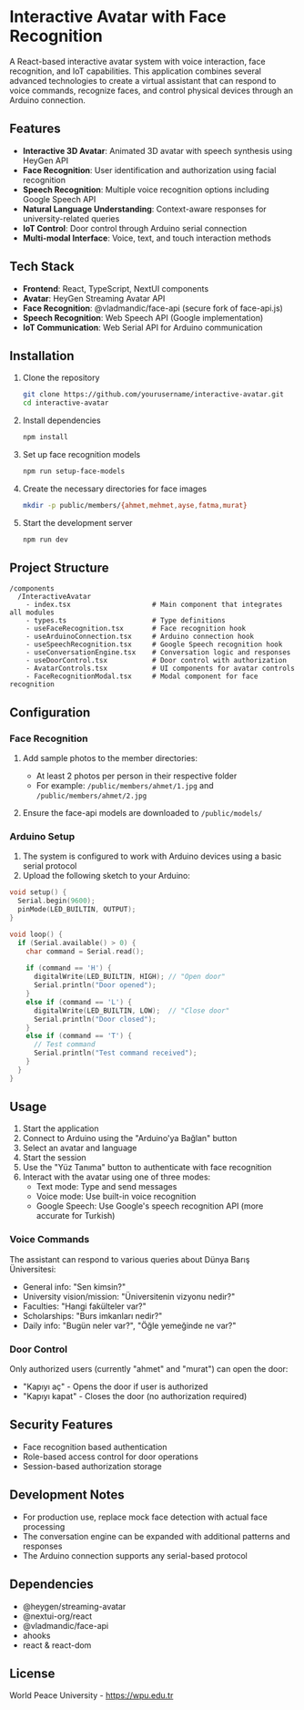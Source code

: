 # Interactive Avatar with Face Recognition

A React-based interactive avatar system with voice interaction, face recognition, and IoT capabilities. This application combines several advanced technologies to create a virtual assistant that can respond to voice commands, recognize faces, and control physical devices through an Arduino connection.

## Features

- **Interactive 3D Avatar**: Animated 3D avatar with speech synthesis using HeyGen API
- **Face Recognition**: User identification and authorization using facial recognition
- **Speech Recognition**: Multiple voice recognition options including Google Speech API
- **Natural Language Understanding**: Context-aware responses for university-related queries
- **IoT Control**: Door control through Arduino serial connection
- **Multi-modal Interface**: Voice, text, and touch interaction methods

## Tech Stack

- **Frontend**: React, TypeScript, NextUI components
- **Avatar**: HeyGen Streaming Avatar API
- **Face Recognition**: @vladmandic/face-api (secure fork of face-api.js)
- **Speech Recognition**: Web Speech API (Google implementation)
- **IoT Communication**: Web Serial API for Arduino communication

## Installation

1. Clone the repository
   ```bash
   git clone https://github.com/yourusername/interactive-avatar.git
   cd interactive-avatar
   ```

2. Install dependencies
   ```bash
   npm install
   ```

3. Set up face recognition models
   ```bash
   npm run setup-face-models
   ```

4. Create the necessary directories for face images
   ```bash
   mkdir -p public/members/{ahmet,mehmet,ayse,fatma,murat}
   ```

5. Start the development server
   ```bash
   npm run dev
   ```

## Project Structure

```
/components
  /InteractiveAvatar
    - index.tsx                    # Main component that integrates all modules
    - types.ts                     # Type definitions
    - useFaceRecognition.tsx       # Face recognition hook
    - useArduinoConnection.tsx     # Arduino connection hook
    - useSpeechRecognition.tsx     # Google Speech recognition hook
    - useConversationEngine.tsx    # Conversation logic and responses
    - useDoorControl.tsx           # Door control with authorization
    - AvatarControls.tsx           # UI components for avatar controls
    - FaceRecognitionModal.tsx     # Modal component for face recognition
```

## Configuration

### Face Recognition

1. Add sample photos to the member directories:
   - At least 2 photos per person in their respective folder
   - For example: `/public/members/ahmet/1.jpg` and `/public/members/ahmet/2.jpg`

2. Ensure the face-api models are downloaded to `/public/models/`

### Arduino Setup

1. The system is configured to work with Arduino devices using a basic serial protocol
2. Upload the following sketch to your Arduino:

```cpp
void setup() {
  Serial.begin(9600);
  pinMode(LED_BUILTIN, OUTPUT);
}

void loop() {
  if (Serial.available() > 0) {
    char command = Serial.read();
    
    if (command == 'H') {
      digitalWrite(LED_BUILTIN, HIGH); // "Open door"
      Serial.println("Door opened");
    } 
    else if (command == 'L') {
      digitalWrite(LED_BUILTIN, LOW);  // "Close door"
      Serial.println("Door closed");
    }
    else if (command == 'T') {
      // Test command
      Serial.println("Test command received");
    }
  }
}
```

## Usage

1. Start the application
2. Connect to Arduino using the "Arduino'ya Bağlan" button
3. Select an avatar and language
4. Start the session
5. Use the "Yüz Tanıma" button to authenticate with face recognition
6. Interact with the avatar using one of three modes:
   - Text mode: Type and send messages
   - Voice mode: Use built-in voice recognition
   - Google Speech: Use Google's speech recognition API (more accurate for Turkish)

### Voice Commands

The assistant can respond to various queries about Dünya Barış Üniversitesi:
- General info: "Sen kimsin?"
- University vision/mission: "Üniversitenin vizyonu nedir?"
- Faculties: "Hangi fakülteler var?"
- Scholarships: "Burs imkanları nedir?"
- Daily info: "Bugün neler var?", "Öğle yemeğinde ne var?"

### Door Control

Only authorized users (currently "ahmet" and "murat") can open the door:
- "Kapıyı aç" - Opens the door if user is authorized
- "Kapıyı kapat" - Closes the door (no authorization required)

## Security Features

- Face recognition based authentication
- Role-based access control for door operations
- Session-based authorization storage

## Development Notes

- For production use, replace mock face detection with actual face processing
- The conversation engine can be expanded with additional patterns and responses
- The Arduino connection supports any serial-based protocol

## Dependencies

- @heygen/streaming-avatar
- @nextui-org/react
- @vladmandic/face-api
- ahooks
- react & react-dom

## License

World Peace University - https://wpu.edu.tr